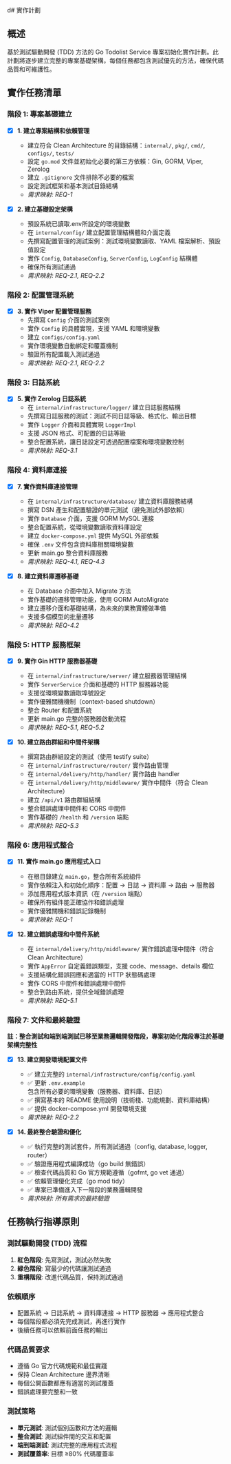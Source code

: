 d# 實作計劃

## 概述
基於測試驅動開發 (TDD) 方法的 Go Todolist Service 專案初始化實作計劃。此計劃將逐步建立完整的專案基礎架構，每個任務都包含測試優先的方法，確保代碼品質和可維護性。

## 實作任務清單

### 階段 1: 專案基礎建立

- [x] **1. 建立專案結構和依賴管理**
  - 建立符合 Clean Architecture 的目錄結構：`internal/`, `pkg/`, `cmd/`, `configs/`, `tests/`
  - 設定 `go.mod` 文件並初始化必要的第三方依賴：Gin, GORM, Viper, Zerolog
  - 建立 `.gitignore` 文件排除不必要的檔案
  - 設定測試框架和基本測試目錄結構
  - _需求映射: REQ-1_

- [x] **2. 建立基礎設定架構**
  - 預設系統已讀取.env所設定的環境變數
  - 在 `internal/config/` 建立配置管理結構體和介面定義
  - 先撰寫配置管理的測試案例：測試環境變數讀取、YAML 檔案解析、預設值設定
  - 實作 `Config`, `DatabaseConfig`, `ServerConfig`, `LogConfig` 結構體
  - 確保所有測試通過
  - _需求映射: REQ-2.1, REQ-2.2_

### 階段 2: 配置管理系統

- [x] **3. 實作 Viper 配置管理服務**
  - 先撰寫 `Config` 介面的測試案例
  - 實作 `Config` 的具體實現，支援 YAML 和環境變數
  - 建立 `configs/config.yaml`
  - 實作環境變數自動綁定和覆蓋機制
  - 驗證所有配置載入測試通過
  - _需求映射: REQ-2.1, REQ-2.2_

### 階段 3: 日誌系統

- [x] **5. 實作 Zerolog 日誌系統**
  - 在 `internal/infrastructure/logger/` 建立日誌服務結構
  - 先撰寫日誌服務的測試：測試不同日誌等級、格式化、輸出目標
  - 實作 `Logger` 介面和具體實現 `LoggerImpl`
  - 支援 JSON 格式、可配置的日誌等級
  - 整合配置系統，讓日誌設定可透過配置檔案和環境變數控制
  - _需求映射: REQ-3.1_

### 階段 4: 資料庫連接

- [x] **7. 實作資料庫連接管理**
  - 在 `internal/infrastructure/database/` 建立資料庫服務結構
  - 撰寫 DSN 產生和配置驗證的單元測試（避免測試外部依賴）
  - 實作 `Database` 介面，支援 GORM MySQL 連接
  - 整合配置系統，從環境變數讀取資料庫設定
  - 建立 `docker-compose.yml` 提供 MySQL 外部依賴
  - 確保 `.env` 文件包含資料庫相關環境變數
  - 更新 main.go 整合資料庫服務
  - _需求映射: REQ-4.1, REQ-4.3_

- [x] **8. 建立資料庫遷移基礎**
  - 在 Database 介面中加入 Migrate 方法
  - 實作基礎的遷移管理功能，使用 GORM AutoMigrate
  - 建立遷移介面和基礎結構，為未來的業務實體做準備
  - 支援多個模型的批量遷移
  - _需求映射: REQ-4.2_

### 階段 5: HTTP 服務框架

- [x] **9. 實作 Gin HTTP 服務器基礎**
  - 在 `internal/infrastructure/server/` 建立服務器管理結構
  - 實作 `ServerService` 介面和基礎的 HTTP 服務器功能
  - 支援從環境變數讀取埠號設定
  - 實作優雅關機機制（context-based shutdown）
  - 整合 Router 和配置系統
  - 更新 main.go 完整的服務器啟動流程
  - _需求映射: REQ-5.1, REQ-5.2_

- [x] **10. 建立路由群組和中間件架構**
  - 撰寫路由群組設定的測試（使用 testify suite）
  - 在 `internal/infrastructure/router/` 實作路由管理
  - 在 `internal/delivery/http/handler/` 實作路由 handler
  - 在 `internal/delivery/http/middleware/` 實作中間件（符合 Clean Architecture）
  - 建立 `/api/v1` 路由群組結構
  - 整合錯誤處理中間件和 CORS 中間件
  - 實作基礎的 `/health` 和 `/version` 端點
  - _需求映射: REQ-5.3_

### 階段 6: 應用程式整合

- [x] **11. 實作 main.go 應用程式入口**
  - 在根目錄建立 `main.go`，整合所有系統組件
  - 實作依賴注入和初始化順序：配置 → 日誌 → 資料庫 → 路由 → 服務器
  - 添加應用程式版本資訊（在 `/version` 端點）
  - 確保所有組件能正確協作和錯誤處理
  - 實作優雅關機和錯誤記錄機制
  - _需求映射: REQ-1_

- [x] **12. 建立錯誤處理和中間件系統**
  - 在 `internal/delivery/http/middleware/` 實作錯誤處理中間件（符合 Clean Architecture）
  - 實作 `AppError` 自定義錯誤類型，支援 code、message、details 欄位
  - 支援結構化錯誤回應和適當的 HTTP 狀態碼處理
  - 實作 CORS 中間件和錯誤處理中間件
  - 整合到路由系統，提供全域錯誤處理
  - _需求映射: REQ-5.1_

### 階段 7: 文件和最終驗證

**註：整合測試和端到端測試已移至業務邏輯開發階段，專案初始化階段專注於基礎架構完整性**

- [x] **13. 建立開發環境配置文件**
  - ✅ 建立完整的 `internal/infrastructure/config/config.yaml`
  - ✅ 更新 `.env.example` 包含所有必要的環境變數（服務器、資料庫、日誌）
  - ✅ 撰寫基本的 README 使用說明（技術棧、功能規劃、資料庫結構）
  - ✅ 提供 docker-compose.yml 開發環境支援
  - _需求映射: REQ-2.2_

- [x] **14. 最終整合驗證和優化**
  - ✅ 執行完整的測試套件，所有測試通過（config, database, logger, router）
  - ✅ 驗證應用程式編譯成功（go build 無錯誤）
  - ✅ 檢查代碼品質和 Go 官方規範遵循（gofmt, go vet 通過）
  - ✅ 依賴管理優化完成（go mod tidy）
  - ✅ 專案已準備進入下一階段的業務邏輯開發
  - _需求映射: 所有需求的最終驗證_

## 任務執行指導原則

### 測試驅動開發 (TDD) 流程
1. **紅色階段**: 先寫測試，測試必然失敗
2. **綠色階段**: 寫最少的代碼讓測試通過
3. **重構階段**: 改進代碼品質，保持測試通過

### 依賴順序
- 配置系統 → 日誌系統 → 資料庫連接 → HTTP 服務器 → 應用程式整合
- 每個階段都必須先完成測試，再進行實作
- 後續任務可以依賴前面任務的輸出

### 代碼品質要求
- 遵循 Go 官方代碼規範和最佳實踐
- 保持 Clean Architecture 邊界清晰
- 每個公開函數都應有適當的測試覆蓋
- 錯誤處理要完整和一致

### 測試策略
- **單元測試**: 測試個別函數和方法的邏輯
- **整合測試**: 測試組件間的交互和配置
- **端到端測試**: 測試完整的應用程式流程
- **測試覆蓋率**: 目標 ≥80% 代碼覆蓋率